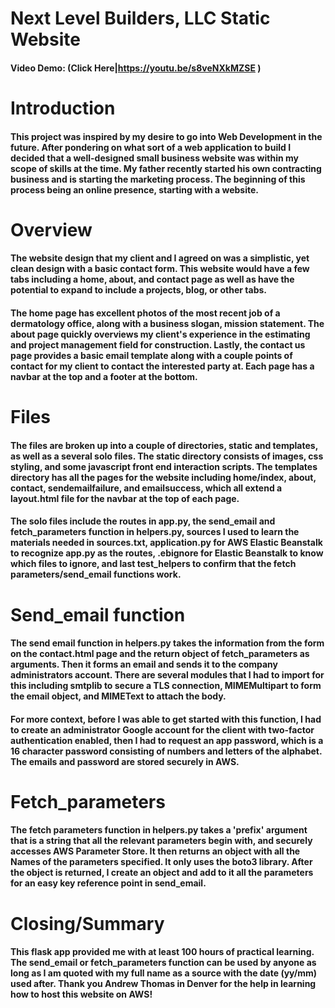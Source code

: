 # Next Level Builders, LLC Static Website

#### Video Demo: (Click Here|https://youtu.be/s8veNXkMZSE )

# Introduction

#### This project was inspired by my desire to go into Web Development in the future. After pondering on what sort of a web application to build I decided that a well-designed small business website was within my scope of skills at the time. My father recently started his own contracting business and is starting the marketing process. The beginning of this process being an online presence, starting with a website.

# Overview

#### The website design that my client and I agreed on was a simplistic, yet clean design with a basic contact form. This website would have a few tabs including a home, about, and contact page as well as have the potential to expand to include a projects, blog, or other tabs.

#### The home page has excellent photos of the most recent job of a dermatology office, along with a business slogan, mission statement. The about page quickly overviews my client's experience in the estimating and project management field for construction. Lastly, the contact us page provides a basic email template along with a couple points of contact for my client to contact the interested party at. Each page has a navbar at the top and a footer at the bottom.

# Files

#### The files are broken up into a couple of directories, static and templates, as well as a several solo files. The static directory consists of images, css styling, and some javascript front end interaction scripts. The templates directory has all the pages for the website including home/index, about, contact, sendemailfailure, and emailsuccess, which all extend a layout.html file for the navbar at the top of each page.

#### The solo files include the routes in app.py, the send_email and fetch_parameters function in helpers.py, sources I used to learn the materials needed in sources.txt, application.py for AWS Elastic Beanstalk to recognize app.py as the routes, .ebignore for Elastic Beanstalk to know which files to ignore, and last test_helpers to confirm that the fetch parameters/send_email functions work.

# Send_email function

#### The send email function in helpers.py takes the information from the form on the contact.html page and the return object of fetch_parameters as arguments. Then it forms an email and sends it to the company administrators account. There are several modules that I had to import for this including smtplib to secure a TLS connection, MIMEMultipart to form the email object, and MIMEText to attach the body.

#### For more context, before I was able to get started with this function, I had to create an administrator Google account for the client with two-factor authentication enabled, then I had to request an app password, which is a 16 character password consisting of numbers and letters of the alphabet. The emails and password are stored securely in AWS.

# Fetch_parameters

#### The fetch parameters function in helpers.py takes a 'prefix' argument that is a string that all the relevant parameters begin with, and securely accesses AWS Parameter Store. It then returns an object with all the Names of the parameters specified. It only uses the boto3 library. After the object is returned, I create an object and add to it all the parameters for an easy key reference point in send_email.

# Closing/Summary

#### This flask app provided me with at least 100 hours of practical learning. The send_email or fetch_parameters function can be used by anyone as long as I am quoted with my full name as a source with the date (yy/mm) used after. Thank you Andrew Thomas in Denver for the help in learning how to host this website on AWS!
